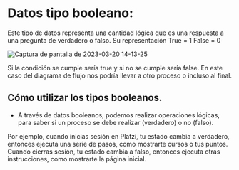 # Datos tipo booleano: 

Este tipo de datos representa una cantidad lógica que es una respuesta a una pregunta de verdadero o falso.
Su representación
True = 1
False = 0

![Captura de pantalla de 2023-03-20 14-13-25](https://user-images.githubusercontent.com/67702555/226416859-ecbfaebf-fa93-476e-845e-792ea6ce1906.png)

Si la condición se cumple sería true y si no se cumple sería false. En este caso del diagrama de flujo nos podría llevar a otro proceso o incluso al final.

## Cómo utilizar los tipos booleanos.

- A través de datos booleanos, podemos realizar operaciones lógicas, para saber si un proceso se debe realizar (verdadero) o no (falso).

Por ejemplo, cuando inicias sesión en Platzi, tu estado cambia a verdadero, entonces ejecuta una serie de pasos, como mostrarte cursos o tus puntos. Cuando cierras sesión, tu estado cambia a falso, entonces ejecuta otras instrucciones, como mostrarte la página inicial.
